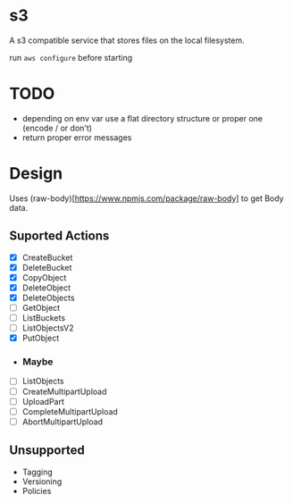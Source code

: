 # s3

A s3 compatible service that stores files on the local filesystem.

run `aws configure` before starting

# TODO
- depending on env var use a flat directory structure or proper one (encode / or don't)
- return proper error messages

# Design
Uses (raw-body)[https://www.npmjs.com/package/raw-body] to get Body data.

## Suported Actions
- [X] CreateBucket
- [X] DeleteBucket
- [X] CopyObject
- [X] DeleteObject
- [X] DeleteObjects
- [ ] GetObject
- [ ] ListBuckets
- [ ] ListObjectsV2
- [X] PutObject 
- ### Maybe
- [ ] ListObjects
- [ ] CreateMultipartUpload
- [ ] UploadPart
- [ ] CompleteMultipartUpload
- [ ] AbortMultipartUpload

## Unsupported
- Tagging
- Versioning
- Policies